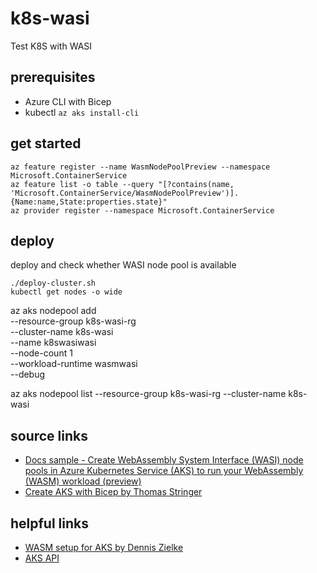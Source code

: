 # k8s-wasi

Test K8S with WASI

## prerequisites

- Azure CLI with Bicep
- kubectl `az aks install-cli`

## get started

```shell
az feature register --name WasmNodePoolPreview --namespace Microsoft.ContainerService
az feature list -o table --query "[?contains(name, 'Microsoft.ContainerService/WasmNodePoolPreview')].{Name:name,State:properties.state}"
az provider register --namespace Microsoft.ContainerService
```

## deploy

deploy and check whether WASI node pool is available

```
./deploy-cluster.sh
kubectl get nodes -o wide
```

az aks nodepool add \
    --resource-group k8s-wasi-rg \
    --cluster-name k8s-wasi \
    --name k8swasiwasi \
    --node-count 1 \
    --workload-runtime wasmwasi \
    --debug

az aks nodepool list --resource-group k8s-wasi-rg --cluster-name k8s-wasi

## source links

- [Docs sample - Create WebAssembly System Interface (WASI) node pools in Azure Kubernetes Service (AKS) to run your WebAssembly (WASM) workload (preview)](https://docs.microsoft.com/en-us/azure/aks/use-wasi-node-pools)
- [Create AKS with Bicep by Thomas Stringer](https://trstringer.com/create-aks-bicep/)


## helpful links

- [WASM setup for AKS by Dennis Zielke](https://github.com/denniszielke/container_demos/blob/master/wasm.md)
- [AKS API](https://docs.microsoft.com/en-us/rest/api/aks/managed-clusters/create-or-update)
